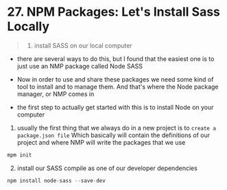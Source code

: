 # 27. NPM Packages: Let's Install Sass Locally

> 1. install SASS on our local computer

- there are several ways to do this, but I found that the easiest one is to just use an NMP package called Node SASS

- Now in order to use and share these packages we need some kind of tool to install and to manage them. And that's where the Node package manager, or NMP comes in

- the first step to actually get started with this is to install Node on your computer

1. usually the first thing that we always do in a new project is to `create a package.json file` Which basically will contain the definitions of our project and where NMP will write the packages that we use

```js
mpm init
```

2. install our SASS compile as one of our developer dependencies

```js
npm install node-sass --save-dev
```

